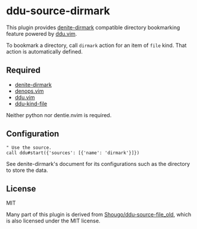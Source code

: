 # ddu-source-dirmark

This plugin provides [denite-dirmark][1] compatible directory bookmarking
feature powered by [ddu.vim][2].

[1]: https://github.com/kmnk/denite-dirmark
[2]: https://github.com/Shougo/ddu.vim

To bookmark a directory, call `dirmark` action for an item of `file` kind. That
action is automatically defined.


## Required

* [denite-dirmark](https://github.com/kmnk/denite-dirmark)
* [denops.vim](https://github.com/vim-denops/denops.vim)
* [ddu.vim](https://github.com/Shougo/ddu.vim)
* [ddu-kind-file](https://github.com/Shougo/ddu-kind-file)

Neither python nor dentie.nvim is required.


## Configuration

```vim
" Use the source.
call ddu#start({'sources': [{'name': 'dirmark'}]})
```

See denite-dirmark's document for its configurations such as the directory to
store the data.


## License

MIT

Many part of this plugin is derived from
[Shougo/ddu-source-file_old](https://github.com/Shougo/ddu-source-file_old),
which is also licensed under the MIT license.
